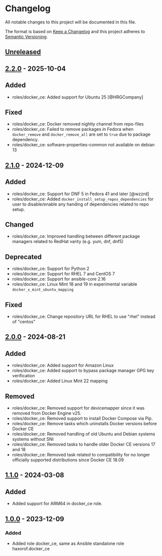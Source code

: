 # Changelog

All notable changes to this project will be documented in this file.

The format is based on [Keep a Changelog](https://keepachangelog.com/en/1.1.0/)
and this project adheres to [Semantic Versioning](http://semver.org/spec/v2.0.0.html).

## [Unreleased](../../releases/tag/X.Y.Z)

## [2.2.0](../../releases/tag/2.1.0) - 2025-10-04

## Added

- roles/docker_ce: Added support for Ubuntu 25 [@HRGCompany]

## Fixed

- roles/docker_ce: Docker removed nightly channel from repo-files
- roles/docker_ce: Failed to remove packages in Fedora when `docker_remove` and `docker_remove_all` are set to `true` due to package dependency.
- roles/docker_ce: software-properties-common not available on debian 13

## [2.1.0](../../releases/tag/2.1.0) - 2024-12-09

## Added

- roles/docker_ce: Support for DNF 5 in Fedora 41 and later [@wzzrd]
- roles/docker_ce: Added `docker_install_setup_repos_dependencies` for user to disable/enable any handing of dependencies related to repo setup.

## Changed

- roles/docker_ce: Improved handling between different package managers related to RedHat varity (e.g. yum, dnf, dnf5)

## Deprecated

- roles/docker_ce: Support for Python 2
- roles/docker_ce: Support for RHEL 7 and CentOS 7
- roles/docker_ce: Support for ansible-core 2.16
- roles/docker_ce: Linux Mint 18 and 19 in experimental variable `docker_x_mint_ubuntu_mapping`

## Fixed

- roles/docker_ce: Change repository URL for RHEL to use "rhel" instead of "centos"

## [2.0.0](../../releases/tag/2.0.0) - 2024-08-21

## Added

- roles/docker_ce: Added support for Amazon Linux
- roles/docker_ce: Added support to bypass package manager GPG key verification
- roles/docker_ce: Added Linux Mint 22 mapping

## Removed

- roles/docker_ce: Removed support for devicemapper since it was removed from Docker Engine v25.
- roles/docker_ce: Removed support to install Docker Compose via Pip.
- roles/docker_ce: Remove tasks which uninstalls Docker versions before Docker CE
- roles/docker_ce: Removed handling of old Ubuntu and Debian systems systems without SNI
- roles/docker_ce: Removed tasks to handle older Docker CE versions 17 and 18
- roles/docker_ce: Removed task related to compatibility for no longer officially supported distributions since Docker CE 18.09

## [1.1.0](../../releases/tag/1.1.0) - 2024-03-08

## Added

- Added support for ARM64 in docker_ce role.

## [1.0.0](../../releases/tag/1.0.0) - 2023-12-09

### Added

- Added role docker_ce, same as Ansible standalone role haxorof.docker_ce
